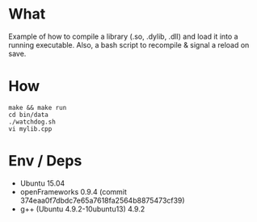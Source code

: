 # What

Example of how to compile a library (.so, .dylib, .dll) and load it into a running executable.
Also, a bash script to recompile & signal a reload on save.

# How

```
make && make run
cd bin/data
./watchdog.sh
vi mylib.cpp
```

# Env / Deps

- Ubuntu 15.04
- openFrameworks 0.9.4 (commit 374eaa0f7dbdc7e65a7618fa2564b8875473cf39)
- g++ (Ubuntu 4.9.2-10ubuntu13) 4.9.2